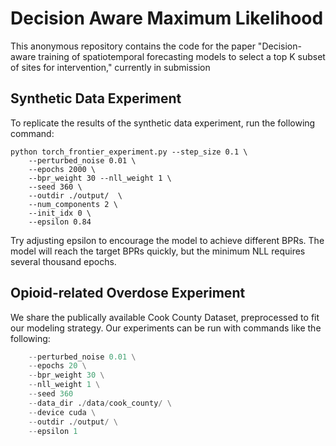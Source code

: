 # Decision Aware Maximum Likelihood
This anonymous repository contains the code for the paper "Decision-aware training of spatiotemporal forecasting models to select a top K subset of sites for intervention," currently in submission

## Synthetic Data Experiment
To replicate the results of the synthetic data experiment, run the following command:
```
python torch_frontier_experiment.py --step_size 0.1 \
    --perturbed_noise 0.01 \
    --epochs 2000 \
    --bpr_weight 30 --nll_weight 1 \
    --seed 360 \
    --outdir ./output/  \
    --num_components 2 \
    --init_idx 0 \
    --epsilon 0.84
```

Try adjusting epsilon to encourage the model to achieve different BPRs. The model will reach the target BPRs quickly, but the minimum NLL requires several thousand epochs.

## Opioid-related Overdose Experiment
We share the publically available Cook County Dataset, preprocessed to fit our modeling strategy. Our experiments can be run with commands like the following:

```python torch_opioid_exp.py --step_size 0.1 \
    --perturbed_noise 0.01 \
    --epochs 20 \
    --bpr_weight 30 \
    --nll_weight 1 \
    --seed 360 
    --data_dir ./data/cook_county/ \
    --device cuda \
    --outdir ./output/ \
    --epsilon 1
```